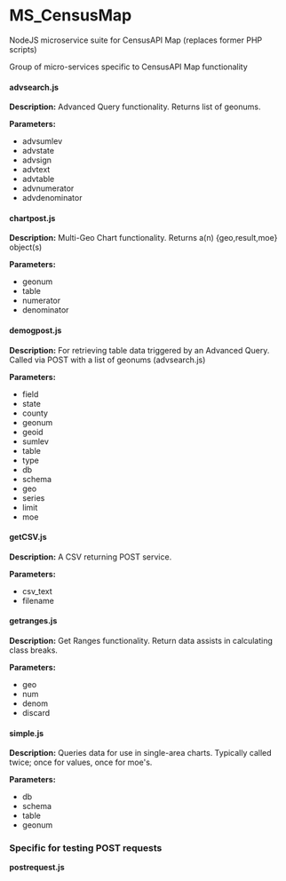 # MS_CensusMap
NodeJS microservice suite for CensusAPI Map (replaces former PHP scripts)

Group of micro-services specific to CensusAPI Map functionality

#### advsearch.js

**Description:**
Advanced Query functionality.  Returns list of geonums.

**Parameters:**

 - advsumlev
 - advstate
 - advsign
 - advtext
 - advtable
 - advnumerator
 - advdenominator

#### chartpost.js

**Description:**
Multi-Geo Chart functionality.  Returns a(n) {geo,result,moe} object(s)

**Parameters:**

 - geonum
 - table
 - numerator
 - denominator

#### demogpost.js

**Description:**
For retrieving table data triggered by an Advanced Query.  Called via POST with a list of geonums (advsearch.js)

**Parameters:**

 - field
 - state
 - county
 - geonum
 - geoid
 - sumlev
 - table
 - type
 - db
 - schema
 - geo
 - series
 - limit
 - moe

#### getCSV.js

**Description:**
A CSV returning POST service.

**Parameters:**

 - csv\_text
 - filename

#### getranges.js

**Description:**
Get Ranges functionality.  Return data assists in calculating class breaks.

**Parameters:**

 - geo
 - num
 - denom
 - discard

#### simple.js

**Description:**
Queries data for use in single-area charts.  Typically called twice; once for values, once for moe's.

**Parameters:**

 - db
 - schema
 - table
 - geonum

### Specific for testing POST requests

**postrequest.js**
